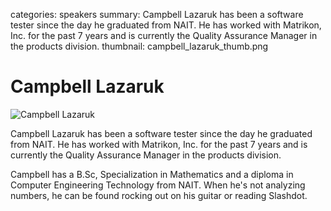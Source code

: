 categories: speakers
summary: Campbell Lazaruk has been a software tester since the day he graduated from NAIT. He has worked with Matrikon, Inc. for the past 7 years and is currently the Quality Assurance Manager in the products division.
thumbnail: campbell_lazaruk_thumb.png

# Campbell Lazaruk

![Campbell Lazaruk](/attachments/campbell_lazaruk_resized.jpg)

Campbell Lazaruk has been a software tester since the day he graduated from NAIT. He has worked with Matrikon, Inc. for the past 7 years and is currently the Quality Assurance Manager in the products division.

Campbell has a B.Sc, Specialization in Mathematics and a diploma in Computer Engineering Technology from NAIT. When he's not analyzing numbers, he can be found rocking out on his guitar or reading Slashdot.
